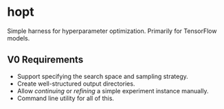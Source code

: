 # hopt

Simple harness for hyperparameter optimization. Primarily for TensorFlow models.

## V0 Requirements

* Support specifying the search space and sampling strategy.
* Create well-structured output directories.
* Allow *continuing* or *refining* a simple experiment instance manually.
* Command line utility for all of this.

